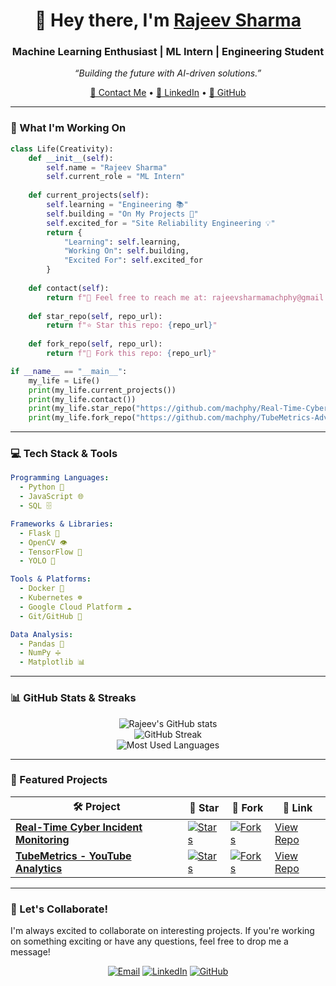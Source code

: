
<h1 align="center">👋 Hey there, I'm <a href="https://www.linkedin.com/in/rajeev-sharma-b0b10324b/">Rajeev Sharma</a></h1>
<h3 align="center">Machine Learning Enthusiast | ML Intern | Engineering Student</h3>

<p align="center">
  <em>“Building the future with AI-driven solutions.”</em>
</p>

<p align="center">
  <a href="mailto:rajeevsharmamachphy@gmail.com">📧 Contact Me</a> • 
  <a href="https://www.linkedin.com/in/rajeev-sharma">🔗 LinkedIn</a> • 
  <a href="https://github.com/machphy">🐙 GitHub</a>
</p>

---

### 🌱 What I'm Working On
```python
class Life(Creativity):
    def __init__(self):
        self.name = "Rajeev Sharma"
        self.current_role = "ML Intern"
    
    def current_projects(self):
        self.learning = "Engineering 📚"
        self.building = "On My Projects 🌱"
        self.excited_for = "Site Reliability Engineering 💡"
        return {
            "Learning": self.learning,
            "Working On": self.building,
            "Excited For": self.excited_for
        }
    
    def contact(self):
        return f"📧 Feel free to reach me at: rajeevsharmamachphy@gmail.com"
    
    def star_repo(self, repo_url):
        return f"⭐ Star this repo: {repo_url}"
    
    def fork_repo(self, repo_url):
        return f"🍴 Fork this repo: {repo_url}"

if __name__ == "__main__":
    my_life = Life()
    print(my_life.current_projects())
    print(my_life.contact())
    print(my_life.star_repo("https://github.com/machphy/Real-Time-Cyber-Incident-Monitoring-and-Analysis-Tool"))
    print(my_life.fork_repo("https://github.com/machphy/TubeMetrics-Advanced-Analysis-for-YouTube-Channels"))
```

---

### 💻 Tech Stack & Tools

```yaml
Programming Languages:
  - Python 🐍
  - JavaScript 🌐
  - SQL 🗄️

Frameworks & Libraries:
  - Flask 🚀
  - OpenCV 👁️
  - TensorFlow 🧠
  - YOLO 🦁

Tools & Platforms:
  - Docker 🐳
  - Kubernetes ☸️
  - Google Cloud Platform ☁️
  - Git/GitHub 🐙

Data Analysis:
  - Pandas 🐼
  - NumPy ➗
  - Matplotlib 📊
```

---

### 📊 GitHub Stats & Streaks

<p align="center">
  <img src="https://github-readme-stats.vercel.app/api?username=Machphy&count_private=true&show_icons=true&theme=tokyonight" alt="Rajeev's GitHub stats"/>
  <br/>
  <img src="https://github-readme-streak-stats.herokuapp.com/?user=Machphy&theme=tokyonight" alt="GitHub Streak"/>
  <br/>
  <img src="https://github-readme-stats.vercel.app/api/top-langs/?username=Machphy&layout=compact&theme=tokyonight" alt="Most Used Languages"/>
</p>

---

### 📂 Featured Projects

| 🛠️ Project | 🌟 Star | 🍴 Fork | 🔗 Link |
|------------|---------|---------|--------|
| **[Real-Time Cyber Incident Monitoring](https://github.com/machphy/Real-Time-Cyber-Incident-Monitoring-and-Analysis-Tool)** | [![Stars](https://img.shields.io/github/stars/machphy/Real-Time-Cyber-Incident-Monitoring-and-Analysis-Tool?style=social)](https://github.com/machphy/Real-Time-Cyber-Incident-Monitoring-and-Analysis-Tool/stargazers) | [![Forks](https://img.shields.io/github/forks/machphy/Real-Time-Cyber-Incident-Monitoring-and-Analysis-Tool?style=social)](https://github.com/machphy/Real-Time-Cyber-Incident-Monitoring-and-Analysis-Tool/network/members) | [View Repo](https://github.com/machphy/Real-Time-Cyber-Incident-Monitoring-and-Analysis-Tool) |
| **[TubeMetrics - YouTube Analytics](https://github.com/machphy/TubeMetrics-Advanced-Analysis-for-YouTube-Channels)** | [![Stars](https://img.shields.io/github/stars/machphy/TubeMetrics-Advanced-Analysis-for-YouTube-Channels?style=social)](https://github.com/machphy/TubeMetrics-Advanced-Analysis-for-YouTube-Channels/stargazers) | [![Forks](https://img.shields.io/github/forks/machphy/TubeMetrics-Advanced-Analysis-for-YouTube-Channels?style=social)](https://github.com/machphy/TubeMetrics-Advanced-Analysis-for-YouTube-Channels/network/members) | [View Repo](https://github.com/machphy/TubeMetrics-Advanced-Analysis-for-YouTube-Channels) |

---

### 🚀 Let's Collaborate!

I'm always excited to collaborate on interesting projects. If you're working on something exciting or have any questions, feel free to drop me a message!

<p align="center">
  <a href="mailto:rajeevsharmamachphy@gmail.com"><img src="https://img.shields.io/badge/Email-rajeevsharmamachphy%40gmail.com-red?style=for-the-badge&logo=gmail&logoColor=white" alt="Email"></a>
  <a href="https://www.linkedin.com/in/rajeev-sharma"><img src="https://img.shields.io/badge/LinkedIn-Rajeev%20Sharma-blue?style=for-the-badge&logo=linkedin&logoColor=white" alt="LinkedIn"></a>
  <a href="https://github.com/machphy"><img src="https://img.shields.io/badge/GitHub-machphy-lightgrey?style=for-the-badge&logo=github&logoColor=black" alt="GitHub"></a>
</p>
